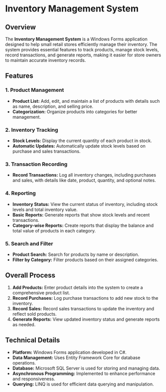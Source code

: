 # Inventory Management System

## Overview

The **Inventory Management System** is a Windows Forms application designed to help small retail stores efficiently manage their inventory. The system provides essential features to track products, manage stock levels, record transactions, and generate reports, making it easier for store owners to maintain accurate inventory records.

## Features

### 1. Product Management
- **Product List:** Add, edit, and maintain a list of products with details such as name, description, and selling price.
- **Categorization:** Organize products into categories for better management.

### 2. Inventory Tracking
- **Stock Levels:** Display the current quantity of each product in stock.
- **Automatic Updates:** Automatically update stock levels based on purchase and sales transactions.

### 3. Transaction Recording
- **Record Transactions:** Log all inventory changes, including purchases and sales, with details like date, product, quantity, and optional notes.

### 4. Reporting
- **Inventory Status:** View the current status of inventory, including stock levels and total inventory value.
- **Basic Reports:** Generate reports that show stock levels and recent transactions.
- **Category-wise Reports:** Create reports that display the balance and total value of products in each category.

### 5. Search and Filter
- **Product Search:** Search for products by name or description.
- **Filter by Category:** Filter products based on their assigned categories.

## Overall Process

1. **Add Products:** Enter product details into the system to create a comprehensive product list.
2. **Record Purchases:** Log purchase transactions to add new stock to the inventory.
3. **Record Sales:** Record sales transactions to update the inventory and reflect sold products.
4. **Generate Reports:** View updated inventory status and generate reports as needed.

## Technical Details

- **Platform:** Windows Forms application developed in C#.
- **Data Management:** Uses Entity Framework Core for database operations.
- **Database:** Microsoft SQL Server is used for storing and managing data.
- **Asynchronous Programming:** Implemented to enhance performance and responsiveness.
- **Querying:** LINQ is used for efficient data querying and manipulation.
